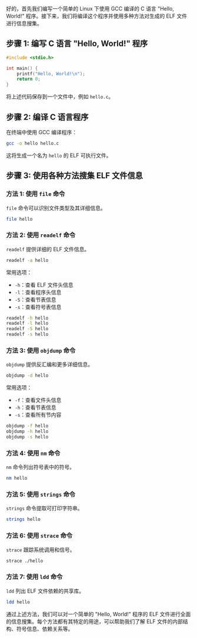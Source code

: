 好的，首先我们编写一个简单的 Linux 下使用 GCC 编译的 C 语言 "Hello, World!" 程序。接下来，我们将编译这个程序并使用多种方法对生成的 ELF 文件进行信息搜集。

## 步骤 1: 编写 C 语言 "Hello, World!" 程序

```c
#include <stdio.h>

int main() {
    printf("Hello, World!\n");
    return 0;
}
```

将上述代码保存到一个文件中，例如 `hello.c`。

## 步骤 2: 编译 C 语言程序

在终端中使用 GCC 编译程序：

```bash
gcc -o hello hello.c
```

这将生成一个名为 `hello` 的 ELF 可执行文件。

## 步骤 3: 使用各种方法搜集 ELF 文件信息

### 方法 1: 使用 `file` 命令

`file` 命令可以识别文件类型及其详细信息。

```bash
file hello
```

### 方法 2: 使用 `readelf` 命令

`readelf` 提供详细的 ELF 文件信息。

```bash
readelf -a hello
```

常用选项：
- `-h`：查看 ELF 文件头信息
- `-l`：查看程序头信息
- `-S`：查看节表信息
- `-s`：查看符号表信息

```bash
readelf -h hello
readelf -l hello
readelf -S hello
readelf -s hello
```

### 方法 3: 使用 `objdump` 命令

`objdump` 提供反汇编和更多详细信息。

```bash
objdump -d hello
```

常用选项：
- `-f`：查看文件头信息
- `-h`：查看节表信息
- `-s`：查看所有节内容

```bash
objdump -f hello
objdump -h hello
objdump -s hello
```

### 方法 4: 使用 `nm` 命令

`nm` 命令列出符号表中的符号。

```bash
nm hello
```

### 方法 5: 使用 `strings` 命令

`strings` 命令提取可打印字符串。

```bash
strings hello
```

### 方法 6: 使用 `strace` 命令

`strace` 跟踪系统调用和信号。

```bash
strace ./hello
```

### 方法 7: 使用 `ldd` 命令

`ldd` 列出 ELF 文件依赖的共享库。

```bash
ldd hello
```

通过上述方法，我们可以对一个简单的 "Hello, World!" 程序的 ELF 文件进行全面的信息搜集。每个方法都有其特定的用途，可以帮助我们了解 ELF 文件的内部结构、符号信息、依赖关系等。